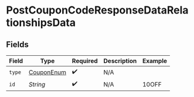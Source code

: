 # PostCouponCodeResponseDataRelationshipsData


## Fields

| Field                                               | Type                                                | Required                                            | Description                                         | Example                                             |
| --------------------------------------------------- | --------------------------------------------------- | --------------------------------------------------- | --------------------------------------------------- | --------------------------------------------------- |
| `type`                                              | [CouponEnum](../../models/components/CouponEnum.md) | :heavy_check_mark:                                  | N/A                                                 |                                                     |
| `id`                                                | *String*                                            | :heavy_check_mark:                                  | N/A                                                 | 10OFF                                               |